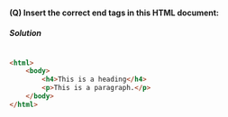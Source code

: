 #### (Q) Insert the correct end tags in this HTML document:

<h5>Solution</h5>

```HTML

<html>
    <body>
        <h4>This is a heading</h4>
        <p>This is a paragraph.</p>
    </body>
</html>

```

